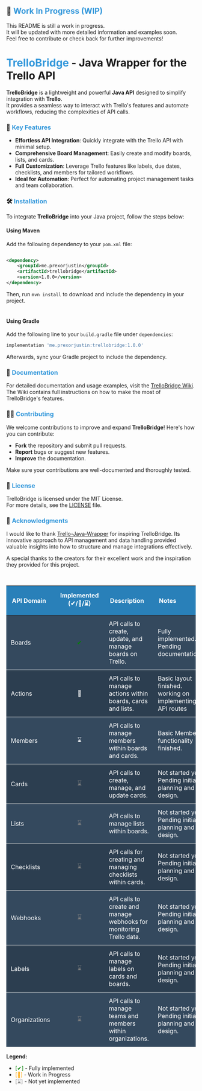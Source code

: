## 🚧 <span style="color: #3498DB;">Work In Progress (WIP)</span>

This README is still a work in progress.  
It will be updated with more detailed information and examples soon.  
Feel free to contribute or check back for further improvements!

# <span style="color: #3498DB;">TrelloBridge</span> - Java Wrapper for the Trello API

**TrelloBridge** is a lightweight and powerful **Java API** designed to simplify integration with **Trello**.  
It provides a seamless way to interact with Trello's features and automate workflows, reducing the complexities of API
calls.

### 🚀 <span style="color: #3498DB;">Key Features</span>

- **Effortless API Integration**: Quickly integrate with the Trello API with minimal setup.
- **Comprehensive Board Management**: Easily create and modify boards, lists, and cards.
- **Full Customization**: Leverage Trello features like labels, due dates, checklists, and members for tailored
  workflows.
- **Ideal for Automation**: Perfect for automating project management tasks and team collaboration.

### 🛠️ <span style="color: #3498DB;">Installation</span>

To integrate **TrelloBridge** into your Java project, follow the steps below:

#### Using Maven

Add the following dependency to your `pom.xml` file:

```xml

<dependency>
    <groupId>me.prexorjustin</groupId>
    <artifactId>trellobridge</artifactId>
    <version>1.0.0</version>
</dependency>
```

Then, run `mvn install` to download and include the dependency in your project.  
<br>

#### Using Gradle

Add the following line to your `build.gradle` file under `dependencies`:

```gradle
implementation 'me.prexorjustin:trellobridge:1.0.0'
```

Afterwards, sync your Gradle project to include the dependency.
<br>

### 📄 <span style="color: #3498DB;">Documentation</span>

For detailed documentation and usage examples, visit
the [TrelloBridge Wiki](https://github.com/PrexorJustin/TrelloBridge/wiki).  
The Wiki contains full instructions on how to make the most of TrelloBridge's features.

### 🧑‍💻 <span style="color: #3498DB;">Contributing</span>

We welcome contributions to improve and expand **TrelloBridge**! Here's how you can contribute:

- **Fork** the repository and submit pull requests.
- **Report** bugs or suggest new features.
- **Improve** the documentation.

Make sure your contributions are well-documented and thoroughly tested.

### 📜 <span style="color: #3498DB;">License</span>

TrelloBridge is licensed under the MIT License.  
For more details, see the [LICENSE](https://github.com/PrexorJustin/TrelloBridge/blob/master/LICENSE) file.

### 👏 <span style="color: #3498DB;">Acknowledgments</span>

I would like to thank [Trello-Java-Wrapper](https://github.com/taskadapter/trello-java-wrapper) for inspiring
TrelloBridge. Its innovative approach to API management and data handling provided valuable insights into how to
structure and manage integrations effectively.

A special thanks to the creators for their excellent work and the inspiration they provided for this project.

<br>

<table style="width: 100%; border-collapse: collapse;">
  <thead>
    <tr style="background-color: #2980b9; color: white; font-weight: bold; text-align: left;">
      <th style="padding: 15px;">API Domain</th>
      <th style="padding: 15px; text-align: center;">Implemented (✔/🚧/⌛)</th>
      <th style="padding: 15px;">Description</th>
      <th style="padding: 15px;">Notes</th>
    </tr>
  </thead>
  <tbody>
    <tr style="background-color: #34495e; border-bottom: 1px solid #ddd; color: white;">
      <td style="padding: 12px;">Boards</td>
      <td style="padding: 12px; text-align: center; color: green;">✔</td>
      <td style="padding: 12px;">API calls to create, update, and manage boards on Trello.</td>
      <td style="padding: 12px;">Fully implemented. <br> Pending documentation.</td>
    </tr>
    <tr style="background-color: #2c3e50; border-bottom: 1px solid #ddd; color: white;">
      <td style="padding: 12px;">Actions</td>
      <td style="padding: 12px; text-align: center;">🚧</td>
      <td style="padding: 12px;">API calls to manage actions within boards, cards and lists.</td>
      <td style="padding: 12px;">Basic layout finished. working on implementing API routes</td>
    </tr>
    <tr style="background-color: #34495e; border-bottom: 1px solid #ddd; color: white;">
      <td style="padding: 12px;">Members</td>
      <td style="padding: 12px; text-align: center;">⌛</td>
      <td style="padding: 12px;">API calls to manage members within boards and cards.</td>
      <td style="padding: 12px;">Basic Member functionality finished.</td>
    </tr>
    <tr style="background-color: #2c3e50; border-bottom: 1px solid #ddd; color: white;">
      <td style="padding: 12px;">Cards</td>
      <td style="padding: 12px; text-align: center;"><span style="color: grey;">⌛</span></td>
      <td style="padding: 12px;">API calls to create, manage, and update cards.</td>
      <td style="padding: 12px;">Not started yet. Pending initial planning and design.</td>
    </tr>
    <tr style="background-color: #34495e; border-bottom: 1px solid #ddd; color: white;">
      <td style="padding: 12px;">Lists</td>
      <td style="padding: 12px; text-align: center;"><span style="color: grey;">⌛</span></td>
      <td style="padding: 12px;">API calls to manage lists within boards.</td>
      <td style="padding: 12px;">Not started yet. Pending initial planning and design.</td>
    </tr>
    <tr style="background-color: #2c3e50; border-bottom: 1px solid #ddd; color: white;">
      <td style="padding: 12px;">Checklists</td>
      <td style="padding: 12px; text-align: center;"><span style="color: grey;">⌛</span></td>
      <td style="padding: 12px;">API calls for creating and managing checklists within cards.</td>
      <td style="padding: 12px;">Not started yet. Pending initial planning and design.</td>
    </tr>
    <tr style="background-color: #34495e; border-bottom: 1px solid #ddd; color: white;">
      <td style="padding: 12px;">Webhooks</td>
      <td style="padding: 12px; text-align: center;"><span style="color: grey;">⌛</span></td>
      <td style="padding: 12px;">API calls to create and manage webhooks for monitoring Trello data.</td>
      <td style="padding: 12px;">Not started yet. Pending initial planning and design.</td>
    </tr>
    <tr style="background-color: #2c3e50; border-bottom: 1px solid #ddd; color: white;">
      <td style="padding: 12px;">Labels</td>
      <td style="padding: 12px; text-align: center;"><span style="color: grey;">⌛</span></td>
      <td style="padding: 12px;">API calls to manage labels on cards and boards.</td>
      <td style="padding: 12px;">Not started yet. Pending initial planning and design.</td>
    </tr>
    <tr style="background-color: #34495e; border-bottom: 1px solid #ddd; color: white;">
      <td style="padding: 12px;">Organizations</td>
      <td style="padding: 12px; text-align: center;"><span style="color: grey;">⌛</span></td>
      <td style="padding: 12px;">API calls to manage teams and members within organizations.</td>
      <td style="padding: 12px;">Not started yet. Pending initial planning and design.</td>
    </tr>
  </tbody>
</table>

<p><strong>Legend:</strong></p>
<ul>
  <li><span style="color: green;">[✔]</span> - Fully implemented</li>
  <li><span style="color: orange;">[🚧]</span> - Work in Progress</li>
<li><span style="color: grey;">[⌛]</span> - Not yet implemented</li>
</ul>